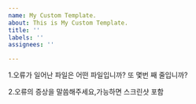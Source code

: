 ```yaml
---
name: My Custom Template.
about: This is My Custom Template.
title: ''
labels: ''
assignees: ''

---
```


1.오류가 일어난 파일은 어떤 파일입니까? 또 몇번 째 줄입니까?

2.오류의 증상을 말씀해주세요,가능하면 스크린샷 포함
